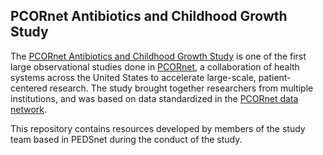 ## PCORnet Antibiotics and Childhood Growth Study

The [PCORnet Antibiotics and Childhood Growth Study](https://www.pcori.org/research-results/2015/looking-effects-antibiotic-use-childhood-obesity-and-growth-pcornet%C2%AE) is one of the first large observational studies done in [PCORnet](https://www.pcornet.org), a collaboration of health systems across the United States to accelerate large-scale, patient-centered research.  The study brought together researchers from multiple institutions, and was based on data standardized in the [PCORnet data network](https://pcornet.org/data-driven-common-model/).

This repository contains resources developed by members of the study team based in PEDSnet during the conduct of the study.
